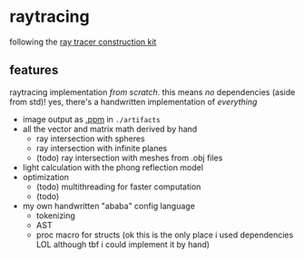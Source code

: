 # raytracing

following the [ray tracer construction kit](https://matklad.github.io/2022/12/31/raytracer-construction-kit.html)


## features

raytracing implementation _from scratch_. this means _no_ dependencies (aside from std)!
yes, there's a handwritten implementation of _everything_

- image output as [.ppm](https://en.wikipedia.org/wiki/Netpbm) in `./artifacts`
- all the vector and matrix math derived by hand
  - ray intersection with spheres
  - ray intersection with infinite planes
  - (todo) ray intersection with meshes from .obj files
- light calculation with the phong reflection model
- optimization
  - (todo) multithreading for faster computation
  - (todo)
- my own handwritten "ababa" config language
  - tokenizing
  - AST
  - proc macro for structs (ok this is the only place i used dependencies LOL although tbf i could implement it by hand)
